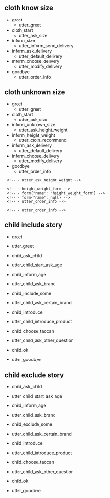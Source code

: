  ## cloth know size
 * greet
     - utter_greet
 * cloth_start
     - utter_ask_size
 * inform_size
     - utter_inform_send_delivery
 * inform_ask_delivery
     - utter_default_delivery
 * inform_choose_delivery
     - utter_modify_delivery
 * goodbye
     - utter_order_info

 ## cloth unknown size
 * greet
     - utter_greet
 * cloth_start
     - utter_ask_size
 * inform_unknown_size
     - utter_ask_height_weight
 * inform_height_weight
     - utter_cloth_recommend
 * inform_ask_delivery
     - utter_default_delivery
 * inform_choose_delivery
     - utter_modify_delivery
 * goodbye
     - utter_order_info

<!--  form action临时先注释掉,后面配合自定义form action使用-->
 <!-- ## form action -->
 <!-- * cloth_start -->
     <!-- - utter_ask_height_weight -->
 <!-- * inform_height_weight -->
     <!-- - height_weight_form -->
     <!-- - form{"name": "height_weight_form"} -->
     <!-- - form{"name": null} -->
     <!-- - utter_order_info -->
 <!-- * goodbye -->
     <!-- - utter_order_info -->

## child include story
* greet
 - utter_greet
* child_ask_child
 - utter_child_start_ask_age
* child_inform_age
 - utter_child_ask_brand
* child_include_some
 - utter_child_ask_certain_brand
* child_introduce
 - utter_child_introduce_product
* child_choose_taocan
 - utter_child_ask_other_question
* child_ok
 - utter_goodbye

## child exclude story
* child_ask_child
 - utter_child_start_ask_age
* child_inform_age
 - utter_child_ask_brand
* child_exclude_some
 - utter_child_ask_certain_brand
* child_introduce
 - utter_child_introduce_product
* child_choose_taocan
 - utter_child_ask_other_question
* child_ok
 - utter_goodbye